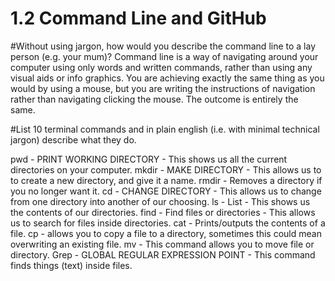 # 1.2 Command Line and GitHub

#Without using jargon, how would you describe the command line to a lay person (e.g. your mum)?
Command line is a way of navigating around your computer using only words and written commands, rather than using any visual aids or info graphics. You are achieving exactly the same thing as you would by using a mouse, but you are writing the instructions of navigation rather than navigating clicking the mouse. The outcome is entirely the same.

#List 10 terminal commands and in plain english (i.e. with minimal technical jargon) describe what they do.

pwd - PRINT WORKING DIRECTORY - This shows us all the current directories on your computer.
mkdir - MAKE DIRECTORY - This allows us to to create a new directory, and give it a name.
rmdir - Removes a directory if you no longer want it.
cd - CHANGE DIRECTORY - This allows us to change from one directory into another of our choosing.
ls - List - This shows us the contents of our directories.
find - Find files or directories - This allows us to search for files inside directories.
cat - Prints/outputs the contents of a file.
cp - allows you to copy a file to a directory, sometimes this could mean overwriting an existing file.
mv - This command allows you to move file or directory.
Grep - GLOBAL REGULAR EXPRESSION POINT - This command finds things (text) inside files.
